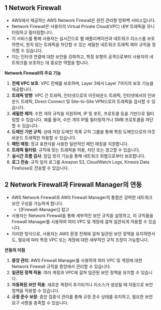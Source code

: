 ## 1 Network Firewall

- AWS에서 제공하는 AWS Network Firewall은 완전 관리형 방화벽 서비스입니다.
- Network Firewall은 사용자의 Virtual Private Cloud(VPC) 내부 트래픽을 모니터링하고 필터링합니다.
- 이 서비스를 통해 사용자는 실시간으로 웹 애플리케이션과 네트워크 리소스를 보호하면서, 원치 않는 트래픽을 차단할 수 있는 세밀한 네트워크 트래픽 제어 규칙을 정의할 수 있습니다.
- 이는 인터넷 연결에 대한 보안을 강화하고, 특정 유형의 공격으로부터 사용자의 네트워크를 보호하는 데 중요한 역할을 합니다.



**Network Firewall의 주요 기능**

1. **전체 VPC 보호**: VPC 전체를 보호하며, Layer 3에서 Layer 7까지의 보호 기능을 제공합니다.
2. **트래픽 방향**: VPC 간 트래픽, 인터넷으로의 아웃바운드 트래픽, 인터넷에서의 인바운드 트래픽, Direct Connect 및 Site-to-Site VPN으로의 트래픽을 검사할 수 있습니다.
3. **세밀한 제어**: 수천 개의 규칙을 지원하며, IP 및 포트, 프로토콜 등을 기반으로 필터링할 수 있습니다. 예를 들어, 수만 개의 IP를 필터링하거나 SMB 프로토콜을 차단할 수 있습니다.
4. **도메인 기반 규칙**: 상태 저장 도메인 목록 규칙 그룹을 통해 특정 도메인으로의 아웃바운드 트래픽만 허용할 수 있습니다.
5. **패턴 매칭**: 정규 표현식을 사용한 일반적인 패턴 매칭을 지원합니다.
6. **트래픽 필터링**: 규칙에 맞는 트래픽을 허용, 차단 또는 경고할 수 있습니다.
7. **실시간 흐름 검사**: 침입 방지 기능을 통해 네트워크 위협으로부터 보호합니다.
8. **로그 전송**: 규칙 일치 로그를 Amazon S3, CloudWatch Logs, Kinesis Data Firehose로 전송할 수 있습니다.



## 2 Network Firewall과 Firewall Manager의 연동

- AWS Network Firewall과 AWS Firewall Manager의 통합은 강력한 네트워크 보안 구성을 가능하게 합니다.
    - [[Firewall-Manager]] 참고
- 사용자는 Network Firewall을 통해 세부적인 보안 규칙을 설정하고, 이 규칙들을 Firewall Manager를 사용하여 여러 VPC 및 계정에 걸쳐 일관되게 적용할 수 있습니다.
- 이러한 방식으로, 사용자는 AWS 환경 전체에 걸쳐 일관된 보안 정책을 유지하면서도, 필요에 따라 특정 VPC 또는 계정에 대한 세부적인 규칙 조정이 가능합니다.



**연동의 이점**

1. **중앙 관리**: AWS Firewall Manager를 사용하여 여러 VPC 및 계정에 대한 Network Firewall 규칙을 중앙에서 관리할 수 있습니다.
2. **일관된 정책 적용**: 여러 계정과 VPC에 걸쳐 일관된 보안 정책을 유지할 수 있습니다.
3. **자동화된 보안 적용**: 새로운 계정이 추가되거나 리소스가 생성될 때 자동으로 보안 정책을 적용할 수 있습니다.
4. **규정 준수 보장**: 중앙 집중식 관리를 통해 규정 준수 상태를 유지하고, 필요한 보안 요구 사항을 충족할 수 있습니다.